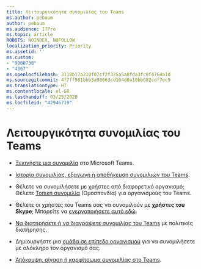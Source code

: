 ```yaml
---
title: Λειτουργικότητα συνομιλίας του Teams
ms.author: pebaum
author: pebaum
ms.audience: ITPro
ms.topic: article
ROBOTS: NOINDEX, NOFOLLOW
localization_priority: Priority
ms.assetid: ''
ms.custom:
- "9000738"
- "4367"
ms.openlocfilehash: 3118b17a210f07cf2f325a5a8fda3fc0f4764a1d
ms.sourcegitcommit: 4f7ff981bbb3a98663cd164d0a10bb082cdf7ec9
ms.translationtype: HT
ms.contentlocale: el-GR
ms.lasthandoff: 03/25/2020
ms.locfileid: "42946719"
---
```

# <a name="teams-chat-functionality"></a>Λειτουργικότητα συνομιλίας του Teams

- [Ξεκινήστε μια συνομιλία](https://support.office.com/article/start-a-chat-in-teams-0c71b32b-c050-4930-a887-5afbe742b3d8) στο Microsoft Teams.

- [Ιστορία συνομιλίας, εξαγωγή ή αποθήκευση συνομιλιών του Teams](https://docs.microsoft.com/alchemyinsights/chat-history-in-microsoft-teams).

- Θέλετε να συνομιλήσετε με χρήστες από διαφορετικό οργανισμό; Θέλετε [Τοπική συνομιλία](https://docs.microsoft.com/microsoftteams/native-chat-for-external-users) (Ομοσπονδία) για οργανισμούς του Teams.

- Θέλετε οι χρήστες του Teams σας να συνομιλούν με **χρήστες του Skype**; Μπορείτε να [ενεργοποιήσετε αυτό εδώ](https://docs.microsoft.com/microsoftteams/manage-external-access#step-1---enable-your-organization-to-communicate-with-another-teams-organization). 

- [Να διατηρήσετε ή να διαγράψετε συνομιλίας του Teams](https://docs.microsoft.com/microsoftteams/retention-policies) με πολιτικές διατήρησης.

- Δημιουργήστε μια [ομάδα σε επίπεδο οργανισμού](https://docs.microsoft.com/microsoftteams/create-an-org-wide-team) για να συνομιλήσετε με ολόκληρο τον οργανισμό σας.

- [Απόκρυψη, σίγαση ή καρφίτσωμα συνομιλίας στο Teams](https://support.office.com/article/hide-mute-or-pin-a-chat-in-teams-9aee02ef-713d-495b-8a73-9762d8e4b066).

